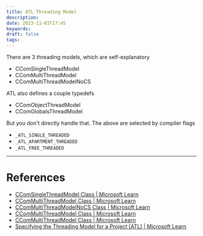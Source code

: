 ```yaml
---
title: ATL Threading Model
description: 
date: 2023-11-03T17:45
keywords: 
draft: false
tags:
---
```

There are 3 threading models, which are self-explanatory

- CComSingleThreadModel
- CComMultiThreadModel
- CComMultiThreadModelNoCS

ATL also defines a couple typedefs

- CComObjectThreadModel
- CComGlobalsThreadModel

But you don't directly handle that.  The above are selected by compiler flags

- `_ATL_SINGLE_THREADED`
- `_ATL_APARTMENT_THREADED`
- `_ATL_FREE_THREADED`

---
# References

- [CComSingleThreadModel Class | Microsoft Learn](https://learn.microsoft.com/en-us/cpp/atl/reference/ccomsinglethreadmodel-class?view=msvc-170)
- [CComMultiThreadModel Class | Microsoft Learn](https://learn.microsoft.com/en-us/cpp/atl/reference/ccommultithreadmodel-class?view=msvc-170)
- [CComMultiThreadModelNoCS Class | Microsoft Learn](https://learn.microsoft.com/en-us/cpp/atl/reference/ccommultithreadmodelnocs-class?view=msvc-170)
- [CComMultiThreadModel Class | Microsoft Learn](https://learn.microsoft.com/en-us/cpp/atl/reference/ccommultithreadmodel-class?view=msvc-170)
- [CComMultiThreadModel Class | Microsoft Learn](https://learn.microsoft.com/en-us/cpp/atl/reference/ccommultithreadmodel-class?view=msvc-170)
- [Specifying the Threading Model for a Project (ATL) | Microsoft Learn](https://learn.microsoft.com/en-us/cpp/atl/specifying-the-threading-model-for-a-project-atl?view=msvc-170)
